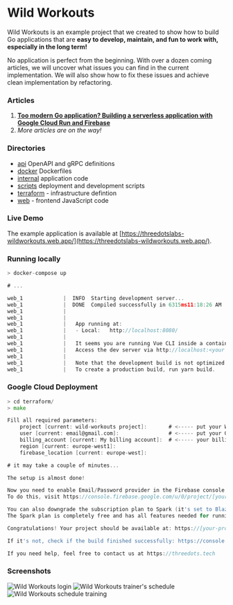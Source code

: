 # Wild Workouts

Wild Workouts is an example project that we created to show how to build Go applications that are **easy to develop, maintain, and fun to work with, especially in the long term!**

No application is perfect from the beginning. With over a dozen coming articles, we will uncover what issues you can find in the current implementation. We will also show how to fix these issues and achieve clean implementation by refactoring.

### Articles

1. [**Too modern Go application? Building a serverless application with Google Cloud Run and Firebase**](https://threedots.tech/post/serverless-cloud-run-firebase-modern-go-application/)
2. *More articles are on the way!*

### Directories

- [api](api/) OpenAPI and gRPC definitions
- [docker](docker/) Dockerfiles
- [internal](internal/) application code
- [scripts](scripts/) deployment and development scripts
- [terraform](terraform/) - infrastructure defintion
- [web](web/) - frontend JavaScript code

### Live Demo

The example application is available at [https://threedotslabs-wildworkouts.web.app/](https://threedotslabs-wildworkouts.web.app/).

### Running locally

```go
> docker-compose up

# ...

web_1             |  INFO  Starting development server...
web_1             |  DONE  Compiled successfully in 6315ms11:18:26 AM
web_1             |
web_1             |
web_1             |   App running at:
web_1             |   - Local:   http://localhost:8080/
web_1             |
web_1             |   It seems you are running Vue CLI inside a container.
web_1             |   Access the dev server via http://localhost:<your container's external mapped port>/
web_1             |
web_1             |   Note that the development build is not optimized.
web_1             |   To create a production build, run yarn build.
```

### Google Cloud Deployment

```go
> cd terraform/
> make

Fill all required parameters:
	project [current: wild-workouts project]:       # <----- put your Wild Workouts Google Cloud project name here (it will be created) 
	user [current: email@gmail.com]:                # <----- put your Google (Gmail, G-suite etc.) e-mail here
	billing_account [current: My billing account]:  # <----- your billing account name, can be found here https://console.cloud.google.com/billing
	region [current: europe-west1]: 
	firebase_location [current: europe-west]: 

# it may take a couple of minutes...

The setup is almost done!

Now you need to enable Email/Password provider in the Firebase console.
To do this, visit https://console.firebase.google.com/u/0/project/[your-project]/authentication/providers

You can also downgrade the subscription plan to Spark (it's set to Blaze by default).
The Spark plan is completely free and has all features needed for running this project.

Congratulations! Your project should be available at: https://[your-project].web.app

If it's not, check if the build finished successfully: https://console.cloud.google.com/cloud-build/builds?project=[your-project]

If you need help, feel free to contact us at https://threedots.tech
```

### Screenshots

![Wild Workouts login](https://threedots.tech/media/serverless-cloud-run-firebase-modern-go-app/login.png "Logo Title Text 1")
![Wild Workouts trainer's schedule](https://threedots.tech/media/serverless-cloud-run-firebase-modern-go-app/schedule.png "Logo Title Text 1")
![Wild Workouts schedule training](https://threedots.tech/media/serverless-cloud-run-firebase-modern-go-app/new-training.png "Logo Title Text 1")
